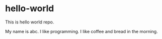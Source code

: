 # hello-world
This is hello world repo.

My name is abc. I like programming. 
I like coffee and bread in the morning.
